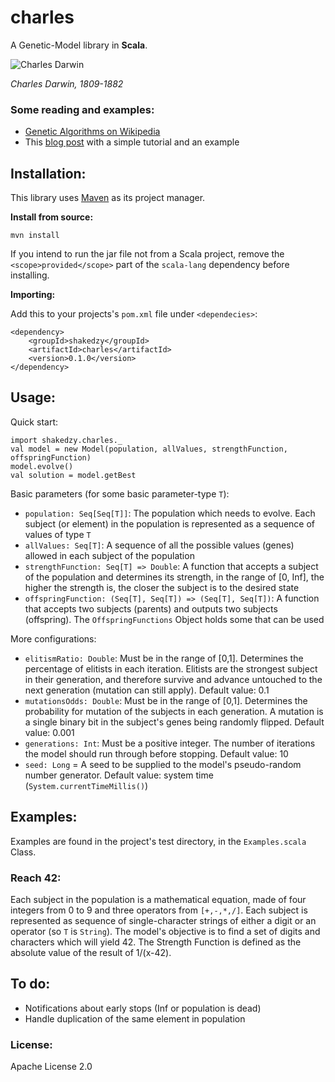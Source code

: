 # charles
A Genetic-Model library in **Scala**.

![Charles Darwin](https://i.guim.co.uk/img/media/83381c9b4b97c3eefd1c6f67cd32f819e22fab80/60_206_3398_4246/master/3398.jpg?w=300&q=55&auto=format&usm=12&fit=max&s=d3ece4b003774449dc14053a243597a9)

_Charles Darwin, 1809-1882_

### Some reading and examples:
* [Genetic Algorithms on Wikipedia](https://en.wikipedia.org/wiki/Genetic_algorithm)
* This [blog post](https://burakkanber.com/blog/machine-learning-genetic-algorithms-part-1-javascript/) with a simple tutorial and an example

## Installation:
This library uses [Maven](https://maven.apache.org/) as its project manager.

**Install from source:**
```
mvn install
```
If you intend to run the jar file not from a Scala project, remove the `<scope>provided</scope>` part of
the `scala-lang` dependency before installing.

**Importing:**

Add this to your projects's `pom.xml` file under `<dependecies>`:

```
<dependency>
    <groupId>shakedzy</groupId>
    <artifactId>charles</artifactId>
    <version>0.1.0</version>
</dependency>
```


## Usage:
Quick start:
```
import shakedzy.charles._
val model = new Model(population, allValues, strengthFunction, offspringFunction)
model.evolve()
val solution = model.getBest
```
Basic parameters (for some basic parameter-type `T`):
* `population: Seq[Seq[T]]`: The population which needs to evolve. Each subject (or element) in the
 population is represented as a sequence of values of type `T`
* `allValues: Seq[T]`: A sequence of all the possible values (genes) allowed in each subject of the population
* `strengthFunction: Seq[T] => Double`: A function that accepts a subject of the population and determines 
 its strength, in the range of [0, Inf], the higher the strength is, the closer the subject is to the 
 desired state
* `offspringFunction: (Seq[T], Seq[T]) => (Seq[T], Seq[T])`: A function that accepts two subjects (parents) 
 and outputs two subjects (offspring). The `OffspringFunctions` Object holds some that can be used

More configurations:
* `elitismRatio: Double`: Must be in the range of [0,1]. Determines the percentage of elitists in each 
 iteration. Elitists are the strongest subject in their generation, and therefore survive and advance 
 untouched to the next generation (mutation can still apply). Default value: 0.1
* `mutationsOdds: Double`: Must be in the range of [0,1]. Determines the probability for mutation of 
 the subjects in each generation. A mutation is a single binary bit in the subject's genes being randomly
 flipped. Default value: 0.001
* `generations: Int`: Must be a positive integer. The number of iterations the model should run through
 before stopping. Default value: 10
* `seed: Long` = A seed to be supplied to the model's pseudo-random number generator. Default value:
 system time (`System.currentTimeMillis()`)
 
## Examples:
Examples are found in the project's test directory, in the `Examples.scala` Class.

### Reach 42:
Each subject in the population is a mathematical equation, made of four integers from 0 to 9 and three
operators from `[+,-,*,/]`. Each subject is represented as sequence of single-character strings of either
a digit or an operator (so `T` is `String`). The model's objective is to find a set of digits and characters which will
yield 42. The Strength Function is defined as the absolute value of the result of 1/(x-42).


## To do:
* Notifications about early stops (Inf or population is dead)
* Handle duplication of the same element in population

### License:
Apache License 2.0